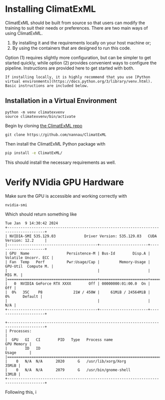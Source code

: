 # Installing ClimatExML

ClimatExML should be built from source so that users can modify the training to suit their needs or preferences. There are two main ways of using ClimatExML. 

1. By installing it and the requirements locally on your host machine or;
2. By using the containers that are designed to run this code. 

Option (1) requires slightly more configuration, but can be simpler to get started quickly, while option (2) provides convenient ways to configure the pipeline. Instructions are provided here to get started with both. 


```{note}
If installing locally, it is highly recommend that you use [Python virtual environments](https://docs.python.org/3/library/venv.html). Basic instructions are included below.
```
## Installation in a Virtual Environment
```
python -m venv climatexvenv
source climatexvenv/bin/activate
```

Begin by cloning [the ClimatExML repo](https://github.com/nannau/ClimatExML)

```
git clone https://github.com/nannau/ClimatExML 
```

Then install the ClimatExML Python package with 
```bash
pip install -e ClimatExML/
```

This should install the necessary requirements as well. 

# Verify NVidia GPU Hardware
Make sure the GPU is accessible and working correctly with

```
nvidia-smi
```

Which should return something like 

```
Tue Jan  9 14:30:42 2024
+---------------------------------------------------------------------------------------+
| NVIDIA-SMI 535.129.03             Driver Version: 535.129.03   CUDA Version: 12.2     |
|-----------------------------------------+----------------------+----------------------+
| GPU  Name                 Persistence-M | Bus-Id        Disp.A | Volatile Uncorr. ECC |
| Fan  Temp   Perf          Pwr:Usage/Cap |         Memory-Usage | GPU-Util  Compute M. |
|                                         |                      |               MIG M. |
|=========================================+======================+======================|
|   0  NVIDIA GeForce RTX XXXX        Off | 00000000:01:00.0  On |                  Off |
|  0%   35C    P8              21W / 450W |     61MiB / 24564MiB |      0%      Default |
|                                         |                      |                  N/A |
+-----------------------------------------+----------------------+----------------------+

+---------------------------------------------------------------------------------------+
| Processes:                                                                            |
|  GPU   GI   CI        PID   Type   Process name                            GPU Memory |
|        ID   ID                                                             Usage      |
|=======================================================================================|
|    0   N/A  N/A      2020      G   /usr/lib/xorg/Xorg                           35MiB |
|    0   N/A  N/A      2079      G   /usr/bin/gnome-shell                         13MiB |
+---------------------------------------------------------------------------------------+
```

Following this, i